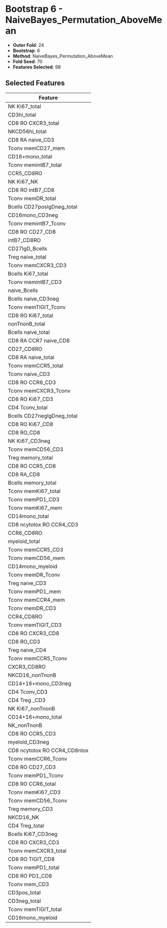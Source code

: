 # Bootstrap 6 - NaiveBayes_Permutation_AboveMean

- **Outer Fold**: 24
- **Bootstrap**: 6
- **Method**: NaiveBayes_Permutation_AboveMean
- **Fold Seed**: 70
- **Features Selected**: 98

## Selected Features

| Feature |
|---------|
| NK Ki67_total |
| CD3hi_total |
| CD8 RO CXCR3_total |
| NKCD56hi_total |
| CD8 RA naive_CD3 |
| Tconv memCD27_mem |
| CD16+mono_total |
| Tconv memintB7_total |
| CCR5_CD8RO |
| NK Ki67_NK |
| CD8 RO intB7_CD8 |
| Tconv memDR_total |
| Bcells CD27posIgDneg_total |
| CD16mono_CD3neg |
| Tconv memintB7_Tconv |
| CD8 RO CD27_CD8 |
| intB7_CD8RO |
| CD27IgD_Bcells |
| Treg naive_total |
| Tconv memCXCR3_CD3 |
| Bcells Ki67_total |
| Tconv memintB7_CD3 |
| naive_Bcells |
| Bcells naive_CD3neg |
| Tconv memTIGIT_Tconv |
| CD8 RO Ki67_total |
| nonTnonB_total |
| Bcells naive_total |
| CD8 RA CCR7 naive_CD8 |
| CD27_CD8RO |
| CD8 RA naive_total |
| Tconv memCCR5_total |
| Tconv naive_CD3 |
| CD8 RO CCR6_CD3 |
| Tconv memCXCR3_Tconv |
| CD8  RO Ki67_CD3 |
| CD4 Tconv_total |
| Bcells CD27negIgDneg_total |
| CD8 RO Ki67_CD8 |
| CD8 RO_CD8 |
| NK Ki67_CD3neg |
| Tconv memCD56_CD3 |
| Treg memory_total |
| CD8 RO CCR5_CD8 |
| CD8 RA_CD8 |
| Bcells memory_total |
| Tconv memKi67_total |
| Tconv memPD1_CD3 |
| Tconv memKi67_mem |
| CD14mono_total |
| CD8 ncytotox RO CCR4_CD3 |
| CCR6_CD8RO |
| myeloid_total |
| Tconv memCCR5_CD3 |
| Tconv memCD56_mem |
| CD14mono_myeloid |
| Tconv memDR_Tconv |
| Treg naive_CD3 |
| Tconv memPD1_mem |
| Tconv memCCR4_mem |
| Tconv memDR_CD3 |
| CCR4_CD8RO |
| Tconv memTIGIT_CD3 |
| CD8 RO CXCR3_CD8 |
| CD8 RO_CD3 |
| Treg naive_CD4 |
| Tconv memCCR5_Tconv |
| CXCR3_CD8RO |
| NKCD16_nonTnonB |
| CD14+16+mono_CD3neg |
| CD4 Tconv_CD3 |
| CD4 Treg _CD3 |
| NK Ki67_nonTnonB |
| CD14+16+mono_total |
| NK_nonTnonB |
| CD8 RO CCR5_CD3 |
| myeloid_CD3neg |
| CD8 ncytotox RO CCR4_CD8ntox |
| Tconv memCCR6_Tconv |
| CD8 RO CD27_CD3 |
| Tconv memPD1_Tconv |
| CD8 RO CCR6_total |
| Tconv memKi67_CD3 |
| Tconv memCD56_Tconv |
| Treg memory_CD3 |
| NKCD16_NK |
| CD4 Treg_total |
| Bcells Ki67_CD3neg |
| CD8 RO CXCR3_CD3 |
| Tconv memCXCR3_total |
| CD8 RO TIGIT_CD8 |
| Tconv memPD1_total |
| CD8 RO PD1_CD8 |
| Tconv mem_CD3 |
| CD3pos_total |
| CD3neg_total |
| Tconv memTIGIT_total |
| CD16mono_myeloid |

